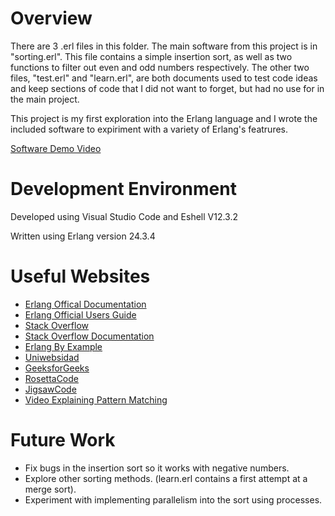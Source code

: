# Overview

There are 3 .erl files in this folder. The main software from this project is in "sorting.erl". This file contains a simple insertion sort, as well as two functions to filter out even and odd numbers respectively. The other two files, "test.erl" and "learn.erl", are both documents used to test code ideas and keep sections of code that I did not want to forget, but had no use for in the main project.

This project is my first exploration into the Erlang language and I wrote the included software to expiriment with a variety of Erlang's featrures.

[Software Demo Video](http://youtube.link.goes.here)

# Development Environment

Developed using Visual Studio Code and Eshell V12.3.2

Written using Erlang version 24.3.4

# Useful Websites

* [Erlang Offical Documentation](https://www.erlang.org/doc/index.html)
* [Erlang Official Users Guide](https://www.erlang.org/doc/getting_started/users_guide.html)
* [Stack Overflow](https://stackoverflow.com/)
* [Stack Overflow Documentation](https://sodocumentation.net/erlang/topic/3722/format-strings)
* [Erlang By Example](https://erlangbyexample.org/)
* [Uniwebsidad](https://uniwebsidad.com/libros/concurrent-erlang/chapter-1/pattern-matching#:~:text=Pattern%20matching%20is%20used%20for,to%20match%20patterns%20with%20terms.)
* [GeeksforGeeks](https://www.geeksforgeeks.org/sorting-algorithms/)
* [RosettaCode](https://www.rosettacode.org/wiki/Filter#Erlang)
* [JigsawCode](https://www.jigsawcode.com/tuples-in-erlang/)
* [Video Explaining Pattern Matching](https://www.youtube.com/watch?v=AQJkjQh76pE)

# Future Work

* Fix bugs in the insertion sort so it works with negative numbers.
* Explore other sorting methods. (learn.erl contains a first attempt at a merge sort).
* Experiment with implementing parallelism into the sort using processes.